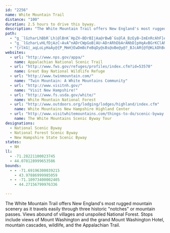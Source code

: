 ```yaml
---
id: "2256"
name: White Mountain Trail
distance: "100"
duration: 2.5 hours to drive this byway.
description: "The White Mountain Trail offers New England's most rugged mountain scenery as it travels easily through three historic \"notches\" or mountain passes. Views abound of villages and unspoiled National Forest.  Stops include views of Mount Washington and the grand Mount Washington Hotel, mountain cascades, wildlife, and the Appalachian Trail."
path:
  - "g_`lGzharLhBbR`Lh|@lBnK`HpZX~BDrBIjAa@rBwB`Gs@lA_BzEyB~ImEnRcAhF}A~FeAnF_@|CSbD?~EH~FX~Br@hDbE|NZvCRfHx@bM@xEo@bU?vBHtDh@zHRxFSrBcFvS}AtD_E~GmChLwA|B_DlBqIzD{FlDcE`E{LxPyD`D}Ax@eEpAug@|IiEJmE[aIiB{N{DyKaCiGeBqEm@eE@_C^oJ~CkCr@_RrCoCV_b@TcDPo@LgBh@iAt@}SlRyAbB{@v@aAr@gBz@{FnBmCn@eC^mBH{GC}O_B}A?mBJcC`AiA|@aMnLoIdHo@^cCn@}l@dHyFl@qDFyBYmCy@{J{GsCeBcBm@uAS}CDcATo`@`RcMrFkBrAeAjAmBzDcDzH_BrG_@tC_@rHM`M_@xD}A~EyLdWmAlFSpAy@tJq@fGaEbT}@~Cy@`BuAdBs@n@cDxAqKj@wCdAyAdAsF`FkIbIwFhEeEfBwHbCi@ZyA`AuE~DoSfKmTbNyDxAwHhBiOdCoBEkDYwAa@g@_@iQoI_Aq@kAkAm@_AkCmCyBaAeBWwBGeBTmJlDuHhBwEEyAZWRqBvDeDtDaDjCaDjAuAr@cEhGwB~BoD`DcAh@oALaBWeCeA_BMsAPuAx@}@lAyA`DqAvB_FhGsTtWgEfDmAr@uCpAup@xUwElCeDrCs^pe@iR~\\_CxEmF`J}B`FeJlPo@z@yEnLaIhXsBjFgDhGmD~EsElEmFtDwTnMyCjCsA~AkBrCsAdC}BnFqWfp@_CrGeAlE]zB[dE?lHrE|d@nB`NlQ~iAt@rGHrCOtDObAy@`DqAnCkC~DcCfEcBdD_AdCoIr^qAxG}AfMoDrPu@jEWdDCrCRhERxAfNno@x@vENhBCrCOdD_ArFk@fIDfIElEY`DY~Be@rBqF|RbDrBvA~AtAdDl@dCn@fGd@vGj@`N`C~a@rCbp@~@tO|D`y@n@fFn@tCbBvEhAtBdp@t~@bEhFrPlQvB`DxAzDp@dE|Elh@pHto@zFzi@v@xJpOn~Ad@zGhAd]DxCEzDIdBg@hE[dBkBzGSbBCbBHdBd@fE\\dEn@bRP~Ab@`Bh@|Ax@rApClCz@lAv@vArIlRnBhDfAhAnAbAdNhJhAfA|@pAfGlNb[pu@pBjD`AlAvCfClDfBzAb@rD`@xA?xD_@~SaEtAKvDFzA\\|Aj@pZnO|C`CbAlAhBlDhAzDhCnQb@~Aj@xAr@vA~@lAhAdArAx@xAf@|AVtA@rAK~A[xAq@pA{@nA}AtDoFpAqAnAy@~@_@`Eu@pMiBtICt@HxAn@vEbDnA\\rANxBIpF_Br@]dREjNVfEf@|DpAhDrBvClC`AlAtZje@bCfDlAlAtAbArAf@~APvBIhDiAxGyEnDmBrMmEvAw@hAgAd@w@|AgDhD}MhAkC|B_D`JoGtAeBlA{BrEgOrAyCbAmAnAaAxAq@bB]bBAnTXpEd@vJdD|DfA~`@bH~Ad@dMdFbEt@pH^bEv@tDxApAz@lA~@nCxCbDrCrAx@xAj@`BZdBHbBKbB_@xAq@p[ySxAk@bB]dBObB?bBJ`BZlMpEhE`@pHXlAPpMRhKd@fLRxe@_@bBJbB^xAf@fHdDjLlB|GSlBFzOdCfBLrE@bV_@vEDbLv@pEp@jEz@dKfCb\\lKbEx@lH`@tk@a@hEDfE`@`H~AtUxJ`ElAx@FlD?jFaAnBs@dB_Ar@k@xBuC|I_KpBsAlDmEfLuL|C_CnDiBzDqAhEw@fEUz`A}@~CMbQGlEQlEe@fEq@hD?dAVtElETJx@Jx@Qd@Y|CmENW"
  - "g_`lGzharLvHLfDjAzC~AvA^nADrCWpGoB|AU~ADrARhDbArANbD]pHqAvBGrKClAMlFeDj@{@zDgMtAyCvC_FfCcLz@eBxAaAlBWxBB|E`DxBdAbAFvASxAy@hFmGbByAnASvAJpAl@h@fAl@dBr@rFz@tArAp@zElA~APjPk@tDmApA?n@Td@v@l@xAJrAWfDcBrIeB~Fa@fBY`EOdE@`BVxBh@lEpAtHFjA}A|JeAbFmBlGaAtE]~D?fAh@fDZ`Ax@pA|@r@^VhA^rAz@rA~C`@tCr@rDTlDAnCSpDyCfPaDtLUpCErBJzAvAlJbAnEnE~M~AtJl@xAt@x@fFlD|@`A~@bCn@~Bh@x@hAx@|BhAdAjBpArE~BrEt@`C?~AQdCCzAFdA\\dAb@t@n@j@t@Vr@@r@Mx@k@nAmArBmAdCy@zEyBlCQ|ASdBk@lDaB~Cq@tHPhAW~B{AlCaEbAc@bDPdBQvAa@`B?~I`Bx@GlG}BjHoBlK_CbAEtNlEhBPfF?vDJrGl@lD@lHSpCDlOuA~B@pBLvCv@nBz@jFfDpJT|Ff@nAz@h@|@rA`GPzAb@pL^zBh@jBh@fAlBzBbBx@|HdB"
  - "{rlkG|_aqLoLyHaAy@{P_MmH}EwDmBcFeBqDy@sBs@oBe@y@?_BJcAR{@f@KLkDhBuA`@eBRkA?mAKeBa@qIyDgEu@yBBcAPmCbAuA`AmD`DeCvAiMnFmStHcCRsCScYqHsCQgERmVlHcWlIgAh@eDv@iQfFiQdGqDbAqHvBsr@|PoNxFcD~C{B?}B?}@?_C?mB?qA?gA?}B?m@?Y?o@?}A?gB?_E?yChEiKdEcB?aBfEaB?{DhE}EdEkB?u@bAoA|CsAdEyBdGyBbEaG~MsB|DaJ~LcGzFgAx@uAp@uLfDmGzA}AV}He@uIy@eCk@iBs@yDmBmAu@m@k@kDaGkBkBoByAs@_@y@KyA?s@FiCt@eB~@iMtIiEfDqVhVoHzHsC~BmAr@{Bx@yXxFg[`HgGdA{MzCaEpA_B`AyBrBmAjByB|DqTva@sD`KuBdFiBrCyBnC}CxE}CzFu@fB_@bCGz@HfAXvAlAjD^rAr@nEF~CAhHDvBN|Dx@lMHdGX|MNvChA`IdA|EvBjG`A~BtT``@d@pAt@zCzG~_@x@lCpApC`BlBhA~@hCjA`C^pKEtCX`]|IbLlD~Dx@x@XxAdApBxB~A|B`FbIZx@|@dD~@hFnAjKdAhHh@~DX`ENrKh@pLfHdo@^nE~@vTbAlQx@pRr@nHtAxKB~ASdEBlBfDzh@`AjUh@zGvCnSRlBdAbTdAlPlAhY?pOn@vW?rDSlHGfJ@fDHdB"
websites:
  - url: "http://www.nps.gov/appa/"
    name: Appalachian National Scenic Trail
  - url: "http://www.fws.gov/refuges/profiles/index.cfm?id=53570"
    name: Great Bay National Wildlife Refuge
  - url: "http://www.twinmountain.com/"
    name: "Twin Mountain: A White Mountains Community"
  - url: "http://www.visitnh.gov/"
    name: "Visit New Hampshire!"
  - url: "http://www.fs.usda.gov/white/"
    name: White Mountain National Forest
  - url: "http://www.outdoors.org/lodging/lodges/highland/index.cfm"
    name: White Mountains New Hampshire Highland Center
  - url: "http://www.visitwhitemountains.com/things-to-do/scenic-byway.aspx"
    name: The White Mountains Scenic Byway Tour
designations:
  - National Scenic Byway
  - National Forest Scenic Byway
  - New Hampshire State Scenic Byway
states:
  - NH
ll:
  - -71.28221100023745
  - 44.078128999653586
bounds:
  - - -71.69196300039215
    - 43.97886999985059
  - - -71.10973400002405
    - 44.27156799976336

---
```


The White Mountain Trail offers New England's most rugged mountain scenery as it travels easily through three historic "notches" or mountain passes. Views abound of villages and unspoiled National Forest.  Stops include views of Mount Washington and the grand Mount Washington Hotel, mountain cascades, wildlife, and the Appalachian Trail.
